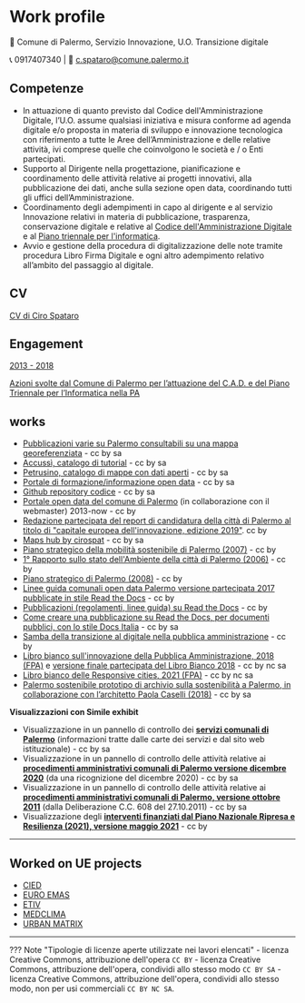 # Work profile
:office: Comune di Palermo, Servizio Innovazione, U.O. Transizione digitale 

:telephone_receiver:  0917407340 | :envelope_with_arrow: c.spataro@comune.palermo.it

## Competenze
- In attuazione di quanto previsto dal Codice dell'Amministrazione Digitale, l’U.O. assume qualsiasi iniziativa e misura conforme ad agenda digitale e/o proposta in materia di sviluppo e innovazione tecnologica con riferimento a tutte le Aree dell’Amministrazione e delle relative attività, ivi comprese quelle che coinvolgono le società e / o Enti partecipati. 
- Supporto al Dirigente nella progettazione, pianificazione e coordinamento delle attività relative ai progetti innovativi, alla pubblicazione dei dati, anche sulla sezione open data, coordinando tutti gli uffici dell’Amministrazione. 
- Coordinamento degli adempimenti in capo al dirigente e al servizio Innovazione relativi in materia di pubblicazione, trasparenza, conservazione digitale e relative al [Codice dell'Amministrazione Digitale](https://docs.italia.it/italia/piano-triennale-ict/codice-amministrazione-digitale-docs/it/v2021-07-30/index.html) e al [Piano triennale per l'informatica](https://docs.italia.it/italia/piano-triennale-ict/pianotriennale-ict-doc/it/2020-2022/index.html).
- Avvio e gestione della procedura di digitalizzazione delle note tramite procedura Libro Firma Digitale e ogni altro adempimento relativo all’ambito del passaggio al digitale.

## CV
[CV di Ciro Spataro](https://cirospat.github.io/cirospataro/profilo/cv/)

## Engagement
[2013 - 2018](https://cirospat.github.io/cirospataro/comune-palermo/opendata-innovazione/)

[Azioni svolte dal Comune di Palermo per l’attuazione del C.A.D. e del Piano Triennale per l’Informatica nella PA](https://cirospat.github.io/cirospataro/comune-palermo/attuazione-cad/)

## works
- [Pubblicazioni varie su Palermo consultabili su una mappa georeferenziata](https://umap.openstreetmap.fr/it/map/pubblicazioni-sul-territorio-di-palermo_137398) - cc by sa 
- [Accussì, catalogo di tutorial](http://accussi.opendatasicilia.it/)  - cc by sa
- [Petrusino, catalogo di mappe con dati aperti](http://petrusino.opendatasicilia.it/) - cc by sa 
- [Portale di formazione/informazione open data](https://sites.google.com/view/opendataformazione) - cc by sa 
- [Github repository codice](https://github.com/cirospat) - cc by sa 
- [Portale open data del comune di Palermo](http://opendata.comune.palermo.it/) (in collaborazione con il webmaster) 2013-now - cc by 
- [Redazione partecipata del report di candidatura della città di Palermo al titolo di "capitale europea dell'innovazione, edizione 2019"](https://docs.google.com/document/d/1LwcdcBhkrJxzaNQtzvp43vCaFvDBVVLbFv1CkdR348o/edit#). cc by
- [Maps hub by cirospat](https://cirospat.github.io/maps/index.html) - cc by sa 
- [Piano strategico della mobilità sostenibile di Palermo (2007)](https://www.comune.palermo.it/js/server/uploads/trasparenza_all/_27012014112900.pdf) - cc by 
- [1° Rapporto sullo stato dell'Ambiente della città di Palermo (2006)](https://www.comune.palermo.it/js/server/uploads/trasparenza_all/_27012014113000.pdf) - cc by 
- [Piano strategico di Palermo (2008)](https://app.box.com/s/d2le0fdlqy4svt32gy5o) - cc by 
- [Linee guida comunali open data Palermo versione partecipata 2017 pubblicate in stile Read the Docs](http://linee-guida-open-data-comune-palermo.readthedocs.io/it/latest/) - cc by 
- [Pubblicazioni (regolamenti, linee guida) su Read the Docs](http://documenti-comune-palermo.readthedocs.io/it/latest/) - cc by 
- [Come creare una pubblicazione su Read the Docs, per documenti pubblici, con lo stile Docs Italia](http://come-creare-guida.readthedocs.io/it/latest/) - cc by sa 
- [Samba della transizione al digitale nella pubblica amministrazione](http://samba-digitale-pa.readthedocs.io/) - cc by 
- [Libro bianco sull'innovazione della Pubblica Amministrazione, 2018 (FPA)](http://forumpa-librobianco-innovazione-2018.readthedocs.io/) e [versione finale partecipata del Libro Bianco 2018](https://librobianco-innovazione-pa2018-final.readthedocs.io/) - cc by nc sa 
- [Libro bianco delle Responsive cities, 2021 (FPA)](https://librobianco-responsive-city-fpa-2020.readthedocs.io/) - cc by nc sa 
- [Palermo sostenibile prototipo di archivio sulla sostenibilità a Palermo, in collaborazione con l’architetto Paola Caselli (2018)](https://palermo-sostenibile.readthedocs.io/) - cc by sa

**Visualizzazioni con Simile exhibit**

- Visualizzazione in un pannello di controllo dei [**servizi comunali di Palermo**](https://cirospat.github.io/servizi-comunepalermo/) (informazioni tratte dalle carte dei servizi e dal sito web istituzionale) - cc by sa 
- Visualizzazione in un pannello di controllo delle attività relative ai [**procedimenti amministrativi comunali di Palermo versione dicembre 2020**](https://uo-transizionedigitalecomunepalermo.github.io/procedimenti-amministrativi-comunepalermo/) (da una ricognizione del dicembre 2020) - cc by sa 
- Visualizzazione in un pannello di controllo delle attività relative ai [**procedimenti amministrativi comunali di Palermo, versione ottobre 2011**](https://uo-transizionedigitalecomunepalermo.github.io/procedimenti-amministrativi-palermo-delibera-cc-608-27_10_2011/) (dalla Deliberazione C.C. 608 del 27.10.2011) - cc by sa 
- Visualizzazione degli [**interventi finanziati dal Piano Nazionale Ripresa e Resilienza (2021), versione maggio 2021**](https://cirospat.github.io/pnrr_2021_opendata/) - cc by 

---

## Worked on UE projects
- [CIED](http://poieinkaiprattein.org/cied/)
- [EURO EMAS](http://ec.europa.eu/environment/life/project/Projects/index.cfm?fuseaction=search.dspPage&n_proj_id=778&docType=pdf)
- [ETIV](http://slideplayer.com/slide/4835066/)
- [MEDCLIMA](http://bit.ly/medclima)
- [URBAN MATRIX](http://www.eurocities.eu/eurocities/projects/URBAN-MATRIX-Targeted-Knowledge-Exchange-on-Urban-Sustainability&tpl=home)

---

??? Note "Tipologie di licenze aperte utilizzate nei lavori elencati"
    - licenza Creative Commons, attribuzione dell'opera `CC BY` 
    - licenza Creative Commons, attribuzione dell'opera, condividi allo stesso modo `CC BY SA` 
    - licenza Creative Commons, attribuzione dell'opera, condividi allo stesso modo, non per usi commerciali `CC BY NC SA`.

